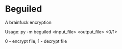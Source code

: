 # Beguiled
A brainfuck encryption

Usage: py -m beguiled <input_file> <output_file> <0/1>

0 - encrypt file,
1 - decrypt file

